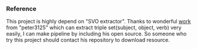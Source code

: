 
### Reference
This project is highly depend on "SVO extractor". Thanks to wonderful [work](https://github.com/peter3125/enhanced-subject-verb-object-extraction) from "peter3125" which can extract triple set(subject, object, verb) very easily, I can make pipeline by including his open source. So someone who try this project should contact his repository to download resource.
